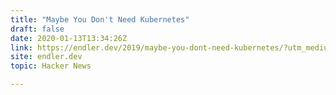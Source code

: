 ```yaml
---
title: "Maybe You Don't Need Kubernetes"
draft: false
date: 2020-01-13T13:34:26Z
link: https://endler.dev/2019/maybe-you-dont-need-kubernetes/?utm_medium=RSS&utm_source=hune
site: endler.dev
topic: Hacker News  

---
```

